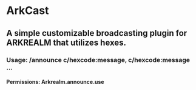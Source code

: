 # ArkCast
## A simple customizable broadcasting plugin for ARKREALM that utilizes hexes.
### Usage: /announce c/hexcode:message, c/hexcode:message ...
#### Permissions: Arkrealm.announce.use
